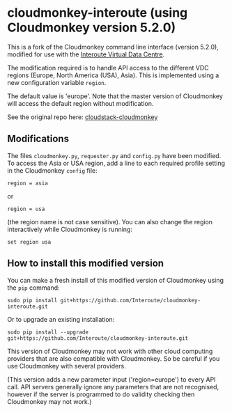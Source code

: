 # cloudmonkey-interoute (using Cloudmonkey version 5.2.0)

This is a fork of the Cloudmonkey command line interface (version 5.2.0), modified for use with the [Interoute Virtual Data Centre](http://cloudstore.interoute.com/main/WhatInterouteVDC).

The modification required is to handle API access to the different VDC regions (Europe, North America (USA), Asia). This is implemented using a new configuration variable `region`.

The default value is 'europe'. Note that the master version of Cloudmonkey will access the default region without modification.

See the original repo here: [cloudstack-cloudmonkey](https://github.com/apache/cloudstack-cloudmonkey)

## Modifications

The files `cloudmonkey.py`, `requester.py` and `config.py` have been modified. To access the Asia or USA region, add a line to each required profile setting in the Cloudmonkey `config` file:

    region = asia

or 

    region = usa

(the region name is not case sensitive). You can also change the region interactively while Cloudmonkey is running:

    set region usa


## How to install this modified version

You can make a fresh install of this modified version of Cloudmonkey using the `pip` command:

    sudo pip install git+https://github.com/Interoute/cloudmonkey-interoute.git

Or to upgrade an existing installation:

    sudo pip install --upgrade git+https://github.com/Interoute/cloudmonkey-interoute.git

This version of Cloudmonkey may not work with other cloud computing providers that are also compatible with Cloudmonkey. So be careful if you use Cloudmonkey with several providers.

(This version adds a new parameter input ('region=europe') to every API call. API servers generally ignore any parameters that are not recognised, however if the server is programmed to do validity checking then Cloudmonkey may not work.)
